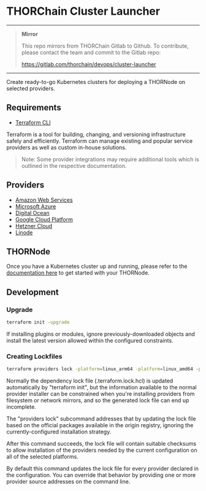 # THORChain Cluster Launcher

****

> **Mirror**
>
> This repo mirrors from THORChain Gitlab to Github.
> To contribute, please contact the team and commit to the Gitlab repo:
>
> <https://gitlab.com/thorchain/devops/cluster-launcher>

****

Create ready-to-go Kubernetes clusters for deploying a THORNode on selected providers.

## Requirements

* [Terraform CLI](https://learn.hashicorp.com/tutorials/terraform/install-cli)

Terraform is a tool for building, changing, and versioning infrastructure safely and efficiently. Terraform can manage existing and popular service providers as well as custom in-house solutions.

> Note: Some provider integrations may require additional tools which is outlined in the respective documentation.

## Providers

* [Amazon Web Services](docs/aws.md)
* [Microsoft Azure](docs/azure.md)
* [Digital Ocean](docs/do.md)
* [Google Cloud Platform](docs/gcp.md)
* [Hetzner Cloud](docs/hcloud.md)
* [Linode](docs/linode.md)

## THORNode

Once you have a Kubernetes cluster up and running, please refer to the [documentation here](https://gitlab.com/thorchain/devops/node-launcher) to get started with your THORNode.

## Development

### Upgrade

```bash
terraform init -upgrade
```

If installing plugins or modules, ignore previously-downloaded objects and install the latest version allowed within the configured constraints.

### Creating Lockfiles

```bash
terraform providers lock -platform=linux_arm64 -platform=linux_amd64 -platform=darwin_amd64 -platform=windows_amd64
```

Normally the dependency lock file (.terraform.lock.hcl) is updated automatically by "terraform init", but the information available to the normal provider installer can be constrained when you're installing providers from filesystem or network mirrors, and so the generated lock file can end up incomplete.

The "providers lock" subcommand addresses that by updating the lock file based on the official packages available in the origin registry, ignoring the currently-configured installation strategy.

After this command succeeds, the lock file will contain suitable checksums to allow installation of the providers needed by the current configuration on all of the selected platforms.

By default this command updates the lock file for every provider declared in the configuration. You can override that behavior by providing one or more provider source addresses on the command line.

